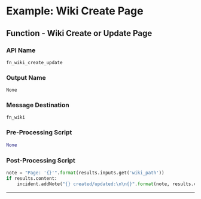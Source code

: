 <!--
    DO NOT MANUALLY EDIT THIS FILE
    THIS FILE IS AUTOMATICALLY GENERATED WITH resilient-sdk codegen
    Generated with resilient-sdk v51.0.5.0.1475
-->

# Example: Wiki Create Page

## Function - Wiki Create or Update Page

### API Name
`fn_wiki_create_update`

### Output Name
`None`

### Message Destination
`fn_wiki`

### Pre-Processing Script
```python
None
```

### Post-Processing Script
```python
note = "Page: '{}'".format(results.inputs.get('wiki_path'))
if results.content:
    incident.addNote("{} created/updated:\n\n{}".format(note, results.content['text']))
```

---

